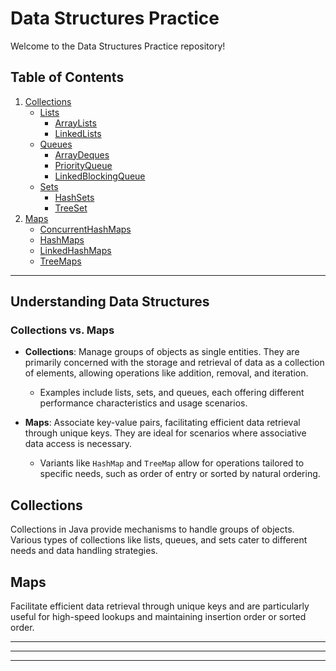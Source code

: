 # Data Structures Practice

Welcome to the Data Structures Practice repository!

## Table of Contents

1. [Collections](Collections/Collections-README.md)
    - [Lists](Collections/Lists/Lists-README.md)
        - [ArrayLists](Collections/Lists/ArrayLists/ArrayLists-README.md)
        - [LinkedLists](Collections/Lists/LinkedLists/LinkedLists-README.md)
    - [Queues](Collections/Queues/Queues-README.md)
        - [ArrayDeques](Collections/Queues/ArrayDeques/ArrayDeques-README.md)
        - [PriorityQueue](Collections/Queues/PriorityQueues/PriorityQueues-README.md)
        - [LinkedBlockingQueue](Collections/Queues/LinkedBlockingQueues/LinkedBlockingQueues-README.md)
    - [Sets](Collections/Sets/Sets-README.md)
        - [HashSets](Collections/Sets/HashSets/HashSets-README.md)
        - [TreeSet](Collections/Sets/TreeSets/TreeSets-README.md)
2. [Maps](Maps/Maps-README.md)
    - [ConcurrentHashMaps](Maps/ConcurrentHashMaps/ConcurrentHashMaps-README.md)
    - [HashMaps](Maps/HashMaps/HashMaps-README.md)
    - [LinkedHashMaps](Maps/LinkedHashMaps/LinkedHashMaps-README.md)
    - [TreeMaps](Maps/TreeMaps/TreeMaps-README.md)

---

## Understanding Data Structures

### Collections vs. Maps

- **Collections**: Manage groups of objects as single entities. They are primarily concerned with the storage and retrieval of data as a collection of elements, allowing operations like addition, removal, and iteration.
    - Examples include lists, sets, and queues, each offering different performance characteristics and usage scenarios.

- **Maps**: Associate key-value pairs, facilitating efficient data retrieval through unique keys. They are ideal for scenarios where associative data access is necessary.
    - Variants like `HashMap` and `TreeMap` allow for operations tailored to specific needs, such as order of entry or sorted by natural ordering.

## Collections

Collections in Java provide mechanisms to handle groups of objects. Various types of collections like lists, queues, and sets cater to different needs and data handling strategies.

## Maps

Facilitate efficient data retrieval through unique keys and are particularly useful for high-speed lookups and maintaining insertion order or sorted order.

---
---
---
